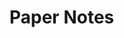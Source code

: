 <!--
 * @Date: 2022-01-09 10:37:15
 * @LastEditTime: 2022-01-09 10:38:00
 * @LastEditors: Li Xiang
 * @Description: 
 * @FilePath: \paper_notes\README.md
-->

# Paper Notes

